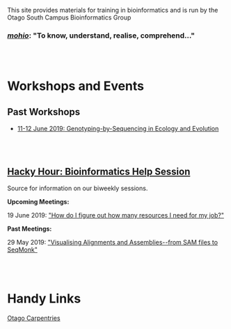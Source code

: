 
This site provides materials for training in bioinformatics and is run by the Otago South Campus Bioinformatics Group

### [*mohio*](https://maoridictionary.co.nz/search?idiom=&phrase=&proverb=&loan=&histLoanWords=&keywords=mohio): "To know, understand, realise, comprehend..."

<br/><br/>
# Workshops and Events

## Past Workshops

- [11-12 June 2019: Genotyping-by-Sequencing in Ecology and Evolution](https://otagomohio.github.io/2019-06-11_GBS_EE/)

<br/><br/>
## [Hacky Hour: Bioinformatics Help Session](https://otagomohio.github.io/hackyhour/)

Source for information on our biweekly sessions. 

**Upcoming Meetings:** 

19 June 2019: ["How do I figure out how many resources I need for my job?"](https://github.com/otagomohio/hackyhour/blob/master/sessions/presentations/profiling.pdf)

**Past Meetings:**

29 May 2019: ["Visualising Alignments and Assemblies--from SAM files to SeqMonk"](https://otagomohio.github.io/hackyhour/sessions/2019_05_29.html)


<br/><br/>

# Handy Links

[Otago Carpentries](https://otagocarpentries.github.io/)

<br/><br/>
